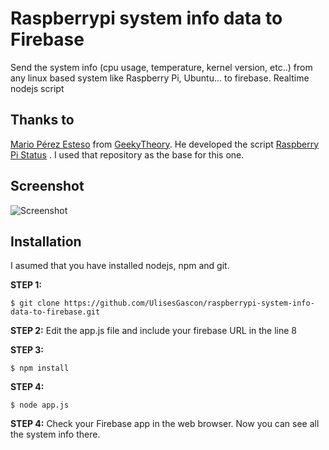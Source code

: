 # Raspberrypi system info data to Firebase
Send the system info (cpu usage, temperature, kernel version, etc..) from any linux based system like Raspberry Pi, Ubuntu... to firebase. Realtime nodejs script

## Thanks to 
[Mario Pérez Esteso](https://twitter.com/_mario_perez) from [GeekyTheory](https://geekytheory.com). He developed the script [Raspberry Pi Status](https://github.com/GeekyTheory/Raspberry-Pi-Status) . I used that repository as the base for this one.

## Screenshot

![Screenshot](https://pbs.twimg.com/media/CHDy6QVW8AA1ug7.png:large)

## Installation
I asumed that you have installed nodejs, npm and git.


**STEP 1:**
~~~
$ git clone https://github.com/UlisesGascon/raspberrypi-system-info-data-to-firebase.git
~~~

**STEP 2:**
Edit the app.js file and include your firebase URL in the line 8

**STEP 3:**
~~~
$ npm install
~~~

**STEP 4:**
~~~
$ node app.js
~~~

**STEP 4:**
Check your Firebase app in the web browser. Now you can see all the system info there. 
